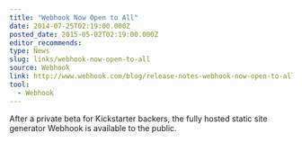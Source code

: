 ```yaml
---
title: "Webhook Now Open to All"
date: 2014-07-25T02:19:00.000Z
posted_date: 2015-05-02T02:19:00.000Z
editor_recommends:
type: News
slug: links/webhook-now-open-to-all
source: Webhook
link: http://www.webhook.com/blog/release-notes-webhook-now-open-to-all/
tool:
  - Webhook
---
```

After a private beta for Kickstarter backers, the fully hosted static site generator Webhook is available to the public.



